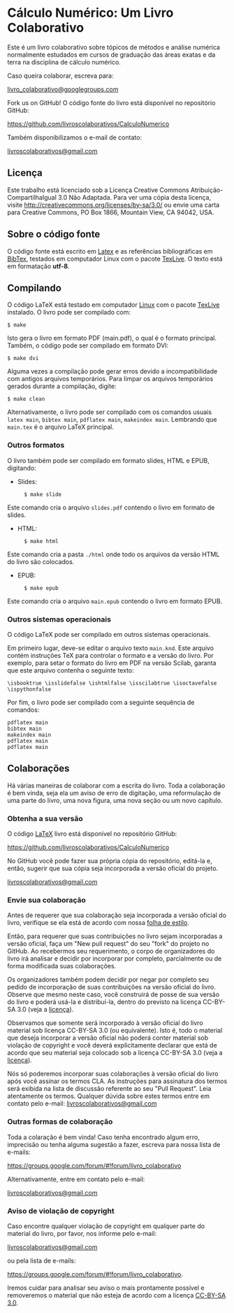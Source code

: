 # Cálculo Numérico: Um Livro Colaborativo

Este é um livro colaborativo sobre tópicos de métodos e análise numérica normalmente estudados em cursos de graduação das áreas exatas e da terra na disciplina de cálculo numérico.

Caso queira colaborar, escreva para:

<livro_colaborativo@googlegroups.com>

Fork us on GitHub! O código fonte do livro está disponível no repositório GitHub:

<https://github.com/livroscolaborativos/CalculoNumerico>

Também disponibilizamos o e-mail de contato:

<livroscolaborativos@gmail.com>

## Licença
Este trabalho está licenciado sob a Licença Creative Commons Atribuição-CompartilhaIgual 3.0 Não Adaptada. Para ver uma cópia desta licença, visite <http://creativecommons.org/licenses/by-sa/3.0/> ou envie uma carta para Creative Commons, PO Box 1866, Mountain View, CA 94042, USA.

## Sobre o código fonte
O código fonte está escrito em [Latex](https://latex-project.org/) e as referências bibliográficas em [BibTex](http://www.bibtex.org/), testados em computador Linux com o pacote [TexLive](http://www.tug.org/texlive/). O texto está em formatação **utf-8**.

## Compilando
O código LaTeX está testado em computador [Linux](https://pt.wikipedia.org/wiki/Linux) com o pacote [TexLive](https://www.tug.org/texlive/) instalado. O livro pode ser compilado com:

    $ make

Isto gera o livro em formato PDF (main.pdf), o qual é o formato principal. Também, o código pode ser compilado em formato DVI:

    $ make dvi

Alguma vezes a compilação pode gerar erros devido a incompatibilidade com antigos arquivos temporários. Para limpar os arquivos temporários gerados durante a compilação, digite:

    $ make clean

Alternativamente, o livro pode ser compilado com os comandos usuais `latex main`, `bibtex main`, `pdflatex main`, `makeindex main`. Lembrando que `main.tex` é o arquivo LaTeX principal.

### Outros formatos
O livro também pode ser compilado em formato slides, HTML e EPUB, digitando:

- Slides:

		$ make slide

Este comando cria o arquivo `slides.pdf` contendo o livro em formato de slides.

- HTML:

		$ make html

Este comando cria a pasta `./html` onde todo os arquivos da versão HTML do livro são colocados.

- EPUB:

		$ make epub

Este comando cria o arquivo `main.epub` contendo o livro em formato EPUB.

### Outros sistemas operacionais
O código LaTeX pode ser compilado em outros sistemas operacionais.

Em primeiro lugar, deve-se editar o arquivo texto `main.knd`. Este arquivo contém instruções TeX para controlar o formato e a versão do livro. Por exemplo, para setar o formato do livro em PDF na versão Scilab, garanta que este arquivo contenha o seguinte texto:

    \isbooktrue \isslidefalse \ishtmlfalse \isscilabtrue \isoctavefalse \ispythonfalse

Por fim, o livro pode ser compilado com a seguinte sequência de comandos:

    pdflatex main
    bibtex main
    makeindex main
    pdflatex main
    pdflatex main


## Colaborações
Há várias maneiras de colaborar com a escrita do livro. Toda a colaboração é bem vinda, seja ela um aviso de erro de digitação, uma reformulação de uma parte do livro, uma nova figura, uma nova seção ou um novo capítulo.

### Obtenha a sua versão
O código [LaTeX](http://www.latex-project.org/) livro está disponível no repositório GitHub:

<https://github.com/livroscolaborativos/CalculoNumerico>

No GitHub você pode fazer sua própria cópia do repositório, editá-la e, então, sugerir que sua cópia seja incorporada a versão oficial do projeto.

<livroscolaborativos@gmail.com>

### Envie sua colaboração
Antes de requerer que sua colaboração seja incorporada a versão oficial do livro, verifique se ela está de acordo com nossa [folha de estilo](https://github.com/livroscolaborativos/CalculoNumerico/blob/master/FOLHA_DE_ESTILO.md).

Então, para requerer que suas contribuições no livro sejam incorporadas a versão oficial, faça um "New pull request" do seu "fork" do projeto no GitHub. Ao recebermos seu requerimento, o corpo de organizadores do livro irá analisar e decidir por incorporar por completo, parcialmente ou de forma modificada suas colaborações.

Os organizadores também podem decidir por negar por completo seu pedido de incorporação de suas contribuições na versão oficial do livro. Observe que mesmo neste caso, você construirá de posse de sua versão do livro e poderá usá-la e distribuí-la, dentro do previsto na licença CC-BY-SA 3.0 (veja a [licença](http://creativecommons.org/licenses/by-sa/3.0/)).

Observamos que somente será incorporado à versão oficial do livro material sob licença CC-BY-SA 3.0 (ou equivalente). Isto é, todo o material que deseja incorporar a versão oficial não poderá conter material sob violação de copyright e você deverá explicitamente declarar que está de acordo que seu material seja colocado sob a licença CC-BY-SA 3.0 (veja a [licença](http://creativecommons.org/licenses/by-sa/3.0/)).

Nós só poderemos incorporar suas colaborações à versão oficial do livro após você assinar os termos CLA. As instruções para assinatura dos termos será exibida na lista de discussão referente ao seu "Pull Request". Leia atentamente os termos. Qualquer dúvida sobre estes termos entre em contato pelo e-mail: <livroscolaborativos@gmail.com>

### Outras formas de colaboração
Toda a colaração é bem vinda! Caso tenha encontrado algum erro, imprecisão ou tenha alguma sugestão a fazer, escreva para nossa lista de e-mails:

<https://groups.google.com/forum/#!forum/livro_colaborativo>

Alternativamente, entre em contato pelo e-mail:

<livroscolaborativos@gmail.com>

### Aviso de violação de copyright
Caso encontre qualquer violação de copyright em qualquer parte do material do livro, por favor, nos informe pelo e-mail:

<livroscolaborativos@gmail.com>

ou pela lista de e-mails:

<https://groups.google.com/forum/#!forum/livro_colaborativo>.

Iremos cuidar para analisar seu aviso o mais prontamente possível e removeremos o material que não esteja de acordo com a licença [CC-BY-SA 3.0](http://creativecommons.org/licenses/by-sa/3.0/).
